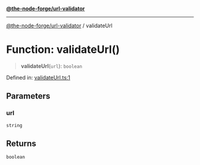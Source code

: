 [**@the-node-forge/url-validator**](../README.md)

---

[@the-node-forge/url-validator](../globals.md) / validateUrl

# Function: validateUrl()

> **validateUrl**(`url`): `boolean`

Defined in:
[validateUrl.ts:1](https://github.com/The-Node-Forge/url-validator/blob/aee1b30006d3402313ca25a2cf1919fe298e952a/src/validateUrl.ts#L1)

## Parameters

### url

`string`

## Returns

`boolean`
